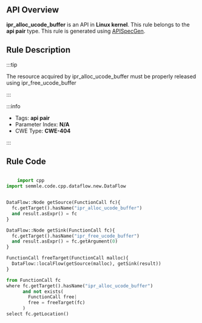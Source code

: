 ---
---


## API Overview
**ipr_alloc_ucode_buffer** is an API in **Linux kernel**. This rule belongs to the **api pair** type. This rule is generated using [APISpecGen](../../tools/APISpecGen).
## Rule Description

:::tip

The resource acquired by ipr_alloc_ucode_buffer must be properly released using ipr_free_ucode_buffer

:::

:::info

- Tags: **api pair**
- Parameter Index: **N/A**
- CWE Type: **CWE-404**

:::

## Rule Code
```python

    import cpp
import semmle.code.cpp.dataflow.new.DataFlow


DataFlow::Node getSource(FunctionCall fc){
  fc.getTarget().hasName("ipr_alloc_ucode_buffer")
  and result.asExpr() = fc
}

DataFlow::Node getSink(FunctionCall fc){
  fc.getTarget().hasName("ipr_free_ucode_buffer")
  and result.asExpr() = fc.getArgument(0)
}

FunctionCall freeTarget(FunctionCall malloc){
  DataFlow::localFlow(getSource(malloc), getSink(result))
}

from FunctionCall fc
where fc.getTarget().hasName("ipr_alloc_ucode_buffer")
      and not exists(
        FunctionCall free| 
        free = freeTarget(fc)
      )
select fc.getLocation()

    
```